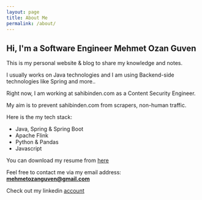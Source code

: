 ```yaml
---
layout: page
title: About Me
permalink: /about/
---
```


<h2>Hi, I'm a Software Engineer Mehmet Ozan Guven</h2>
This is my personal website & blog to share my knowledge and notes.

I usually works on Java technologies and I am using Backend-side technologies like Spring and more..

Right now, I am working at sahibinden.com as a Content Security Engineer.

My aim is to prevent sahibinden.com from scrapers, non-human traffic.

Here is the my tech stack:

- Java, Spring & Spring Boot
- Apache Flink
- Python & Pandas
- Javascript

You can download my resume from [here](/assets/resume/MehmetOzanGuven_Blog_cv.pdf)

Feel free to contact me via my email address: **mehmetozanguven@gmail.com**

Check out my linkedin [account](https://www.linkedin.com/in/mehmet-ozan-güven-759291114)
